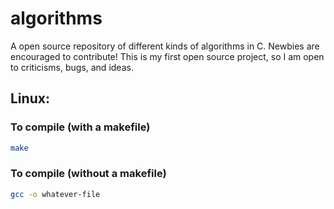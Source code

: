 # algorithms
A open source repository of different kinds of algorithms in C. Newbies are encouraged to contribute!
This is my first open source project, so I am open to criticisms, bugs, and ideas.

## Linux:
### To compile (with a makefile)
```bash
make
```
### To compile (without a makefile)
```bash
gcc -o whatever-file
```